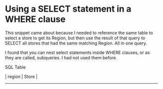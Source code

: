 # Using a SELECT statement in a WHERE clause

This snippet came about because I needed to reference the same table to select a store to get its Region, but then use the result of that query to SELECT all stores that had the same matching Region. All in one query.

I found that you can nest select statements inside WHERE clauses, or as they are called, subqueries. I had not used them before.


SQL Table

| region | Store |
_________________
